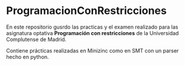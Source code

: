 # ProgramacionConRestricciones

En este repositorio gusrdo las practicas y el examen realizado para las asignatura optativa **Programación con restricciones** de la Universidad Complutense de Madrid.

Contiene prácticas realizadas en Minizinc como en SMT con un parser hecho en python.
